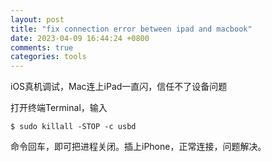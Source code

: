```yaml
---
layout: post
title: "fix connection error between ipad and macbook"
date: 2023-04-09 16:44:24 +0800
comments: true
categories: tools
---
```

iOS真机调试，Mac连上iPad一直闪，信任不了设备问题

打开终端Terminal，输入

```
$ sudo killall -STOP -c usbd
```

命令回车，即可把进程关闭。插上iPhone，正常连接，问题解决。
